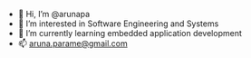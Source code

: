 - 👋 Hi, I’m @arunapa
- 👀 I’m interested in Software Engineering and Systems
- 🌱 I’m currently learning embedded application development
- 📫 aruna.parame@gmail.com

<!---
arunapa/arunapa is a ✨ special ✨ repository because its `README.md` (this file) appears on your GitHub profile.
You can click the Preview link to take a look at your changes.
--->
